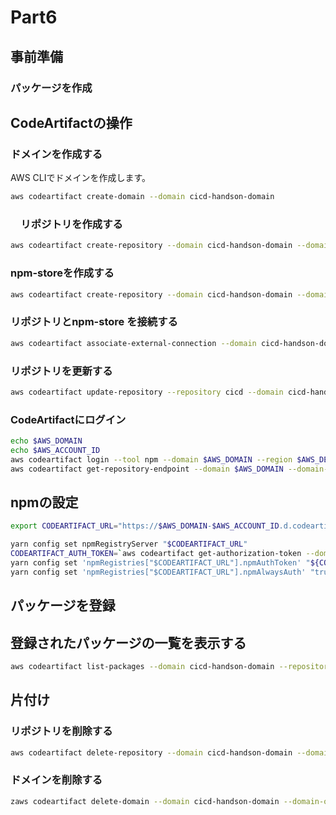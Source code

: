 # Part6

## 事前準備

### パッケージを作成

## CodeArtifactの操作

### ドメインを作成する

AWS CLIでドメインを作成します。

```sh
aws codeartifact create-domain --domain cicd-handson-domain
```

### 　リポジトリを作成する

```sh
aws codeartifact create-repository --domain cicd-handson-domain --domain-owner $AWS_ACCOUNT_ID --repository cicd
```

### npm-storeを作成する

```sh
aws codeartifact create-repository --domain cicd-handson-domain --domain-owner $AWS_ACCOUNT_ID --repository npm-store
```

### リポジトリとnpm-store を接続する

```sh
aws codeartifact associate-external-connection --domain cicd-handson-domain --domain-owner $AWS_ACCOUNT_ID --repository npm-store --external-connection "public:npmjs"
```

### リポジトリを更新する

```sh
aws codeartifact update-repository --repository cicd --domain cicd-handson-domain --domain-owner $AWS_ACCOUNT_ID --upstreams repositoryName=npm-store
```

### CodeArtifactにログイン

```sh
echo $AWS_DOMAIN
echo $AWS_ACCOUNT_ID
aws codeartifact login --tool npm --domain $AWS_DOMAIN --region $AWS_DEFAULT_REGION --domain-owner $AWS_ACCOUNT_ID --repository handson
aws codeartifact get-repository-endpoint --domain $AWS_DOMAIN --domain-owner $AWS_ACCOUNT_ID --repository handson --format npm
```

## npmの設定

```sh
export CODEARTIFACT_URL="https://$AWS_DOMAIN-$AWS_ACCOUNT_ID.d.codeartifact.$AWS_DEFAULT_REGION.amazonaws.com/npm/handson/" && echo $CODEARTIFACT_URL

yarn config set npmRegistryServer "$CODEARTIFACT_URL"
CODEARTIFACT_AUTH_TOKEN=`aws codeartifact get-authorization-token --domain --region $AWS_DEFAULT_REGION $AWS_DOMAIN --domain-owner $AWS_ACCOUNT_ID --query authorizationToken --output text`
yarn config set 'npmRegistries["$CODEARTIFACT_URL"].npmAuthToken' "${CODEARTIFACT_AUTH_TOKEN}" 
yarn config set 'npmRegistries["$CODEARTIFACT_URL"].npmAlwaysAuth' "true"
```

## パッケージを登録

## 登録されたパッケージの一覧を表示する

```sh
aws codeartifact list-packages --domain cicd-handson-domain --repository cicd
```

## 片付け

### リポジトリを削除する

```sh
aws codeartifact delete-repository --domain cicd-handson-domain --domain-owner $AWS_ACCOUNT_ID --repository cicd
```

### ドメインを削除する

```sh
zaws codeartifact delete-domain --domain cicd-handson-domain --domain-owner $AWS_ACCOUNT_ID
```
